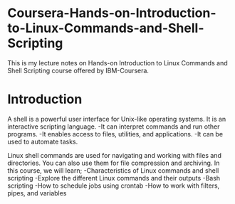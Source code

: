 # Coursera-Hands-on-Introduction-to-Linux-Commands-and-Shell-Scripting

This is my lecture notes on Hands-on Introduction to Linux Commands and Shell Scripting course offered by IBM-Coursera.

# Introduction

A shell is a powerful user interface for Unix-like operating systems. It is an interactive scripting language.
-It can interpret commands and run other programs. 
-It enables access to files, utilities, and applications. 
-It can be used to automate tasks.

Linux shell commands are used for navigating and working with files and directories. You can also use them for file compression and archiving. In this course, we will learn;
-Characteristics of Linux commands and shell scripting
-Explore the different Linux commands and their outputs
-Bash scripting
-How to schedule jobs using crontab
-How to work with filters, pipes, and variables
